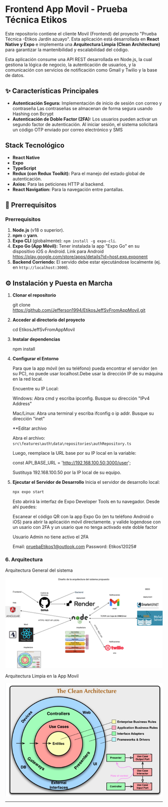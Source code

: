 

# Frontend App Movil  - Prueba Técnica Etikos 

Este repositorio contiene el cliente Movil (Frontend) del proyecto "Prueba Técnica -Etikos Jardín azuayo". Esta aplicación está desarrollada en **React Native y Expo** e implementa una **Arquitectura Limpia (Clean Architecture)** para garantizar la mantenibilidad y escalabilidad del código.



Esta aplicación consume una API REST desarrollada en Node.js, la cual gestiona la lógica de negocio, la autenticación de usuarios, y la comunicación con servicios de notificación como Gmail y Twilio y la base de datos.

## ✨ Características Principales

* **Autenticación Segura:** Implementación de inicio de sesión con correo y contraseña Las contraseñas se almacenan de forma segura usando Hashing con Bcrypt
* **Autenticación de Doble Factor (2FA):** Los usuarios pueden activar un segundo factor de autenticación. Al iniciar sesión, el sistema solicitará un código OTP enviado por correo electrónico y SMS

## Stack Tecnológico

* **React Native**
* **Expo**
* **TypeScript**
* **Redux (con Redux Toolkit):** Para el manejo del estado global de autenticación.
* **Axios:** Para las peticiones HTTP al backend.
* **React Navigation:** Para la navegación entre pantallas.


## 🚀 Prerrequisitos


### Prerrequisitos

1.  **Node.js** (v18 o superior).
2.  **npm** o **yarn**.
3.  **Expo CLI** (globalmente): `npm install -g expo-cli`.
4.  **Expo Go (App Móvil):** Tener instalada la app "Expo Go" en su dispositivo iOS o Android. Link para Android https://play.google.com/store/apps/details?id=host.exp.exponent
5.  **Backend Corriendo:** El servido debe estar ejecutándose localmente (ej. en `http://localhost:3000`).

## ⚙️ Instalación y Puesta en Marcha


1.  **Clonar el repositorio**

    git clone https://github.com/Jefferson1994/EtikosJeffSvFromAppMovil.git

2.  **Acceder al directorio del proyecto**
    
    cd EtikosJeffSvFromAppMovil


3.  **Instalar dependencias**

    npm install


4.  **Configurar el Entorno**


    Para que la app móvil (en su teléfono) pueda encontrar el servidor (en su PC), no puede usar localhost.Debe usar la       dirección IP de su máquina en la red local.

    Encuentre su IP Local:

    Windows: Abra cmd y escriba ipconfig. Busque su dirección "IPv4 Address" 
    
    Mac/Linux: Abra una terminal y escriba ifconfig o ip addr. Busque su dirección "inet" 

    **Editar archivo 

    Abra el archivo:
    `src\features\auth\data\repositories\authRepository.ts`

    Luego, reemplace la URL base por su IP local en la variable:

    const API_BASE_URL = 'http://192.168.100.50:3000/user';


    Sustituya 192.168.100.50 por la IP local de su equipo.


5.  **Ejecutar el Servidor de Desarrollo**
    Inicia el servidor de desarrollo local:
    ```bash
    npx expo start
    ```
    Esto abrirá la interfaz de Expo Developer Tools en tu navegador.
    Desde ahí puedes:

    Escanear el código QR con la app Expo Go (en tu teléfono Android o iOS) para abrir la aplicación móvil directamente.
    y valide logendose con un usario con 2FA y un usario que no tenga activado este doble factor

    Usuario Admin no tiene activo el 2FA
    
    Email: pruebaEtikos1@outlook.com
    Password: Etikos12025#


### 6. Arquitectura 

Arquitectura General del sistema 

![Diagrama de Arquitectura del Sistema](./docs/ArquitecturaGeneral.png)


Arquitectura Limpia en  la App Movil

![Diagrama de Arquitectura del Backend](./docs/cleanArquitecture.png)







---




